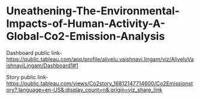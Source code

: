 # Uneathening-The-Environmental-Impacts-of-Human-Activity-A-Global-Co2-Emission-Analysis



Dashboard public link-https://public.tableau.com/app/profile/alivelu.vaishnavi.lingam/viz/AliveluVaishnaviLingam/Dashboard1#1


Story public link-https://public.tableau.com/views/Co2story_16812147714600/Co2Emissionstory?:language=en-US&:display_count=n&:origin=viz_share_link

